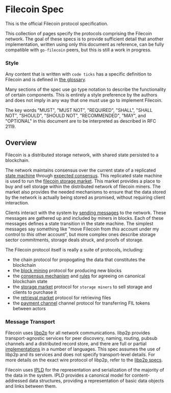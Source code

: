 # Filecoin Spec

This is the official Filecoin protocol specification.

This collection of pages specify the protocols comprising the Filecoin network. The goal of these specs is to provide sufficient detail that another implementation, written using only this document as reference, can be fully compatible with `go-filecoin` peers, but this is still a work in progress.


### Style
Any content that is written with `code ticks` has a specific definition to Filecoin and is defined in [the glossary](definitions.md).

Many sections of the spec use go type notation to describe the functionality of certain components. This is entirely a style preference by the authors and does not imply in any way that one must use go to implement Filecoin. 

The key words "MUST", "MUST NOT", "REQUIRED", "SHALL", "SHALL NOT", "SHOULD", "SHOULD NOT", "RECOMMENDED",  "MAY", and "OPTIONAL" in this document are to be interpreted as described in RFC 2119.


## Overview

Filecoin is a distributed storage network, with shared state persisted to a blockchain. 

The network maintains consensus over the current state of a replicated [state machine](state-machine.md) through [expected consensus](expected-consensus.md). This replicated state machine is used to run the [filecoin storage market](storage-market.md). This market provides a place to buy and sell storage within the distributed network of filecoin miners. The market also provides the needed mechanisms to ensure that the data stored by the network is actually being stored as promised, without requiring client interaction.

Clients interact with the system by [sending messages](data-propogation.md#message-propogation) to the network. These messages are gathered up and included by miners in blocks. Each of these messages defines a state transition in the state machine. The simplest messages say something like "move Filecoin from *this* account under my control to *this* other account", but more complex ones describe storage sector commitments, storage deals struck, and proofs of storage.

The Filecoin protocol itself is really a suite of protocols, including:
- the chain protocol for propogating the data that constitutes the blockchain
- the [block mining](mining.md) protocol for producing new blocks
- the [consensus mechanism](expected-consensus.md) and [rules](validation.md) for agreeing on canonical blockchain state
- the [storage market](storage-market.md) protocol for `storage miners` to sell storage and clients to purchase it
- the [retrieval market](retrieval-market.md) protocol for retrieving files
- the [payment channel](payments.md) channel protocol for transferring FIL tokens between actors

### Message Transport

Filecoin uses [libp2p](https://libp2p.io) for all network communications. libp2p provides transport-agnostic services for peer discovery, naming, routing, pubsub channels and a distributed record store, and there are full or partial [implementations](https://libp2p.io/implementations/) in a number of languages. This spec assumes the use of libp2p and its services and does not specify transport-level details. For more details on the exact wire protocol of libp2p, refer to the [libp2p specs](https://github.com/libp2p/specs).

Filecoin uses [IPLD](https://ipld.io) for the representation and serialization of the majority of the data in the system. IPLD provides a canonical model for content-addressed data structures, providing a representation of basic data objects and links between them.

